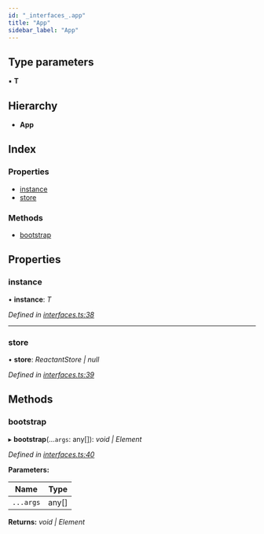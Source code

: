 ```yaml
---
id: "_interfaces_.app"
title: "App"
sidebar_label: "App"
---
```


## Type parameters

▪ **T**

## Hierarchy

* **App**

## Index

### Properties

* [instance](_interfaces_.app.md#instance)
* [store](_interfaces_.app.md#store)

### Methods

* [bootstrap](_interfaces_.app.md#bootstrap)

## Properties

###  instance

• **instance**: *T*

*Defined in [interfaces.ts:38](https://github.com/unadlib/reactant/blob/3c42723/packages/reactant/src/interfaces.ts#L38)*

___

###  store

• **store**: *ReactantStore | null*

*Defined in [interfaces.ts:39](https://github.com/unadlib/reactant/blob/3c42723/packages/reactant/src/interfaces.ts#L39)*

## Methods

###  bootstrap

▸ **bootstrap**(...`args`: any[]): *void | Element*

*Defined in [interfaces.ts:40](https://github.com/unadlib/reactant/blob/3c42723/packages/reactant/src/interfaces.ts#L40)*

**Parameters:**

Name | Type |
------ | ------ |
`...args` | any[] |

**Returns:** *void | Element*
